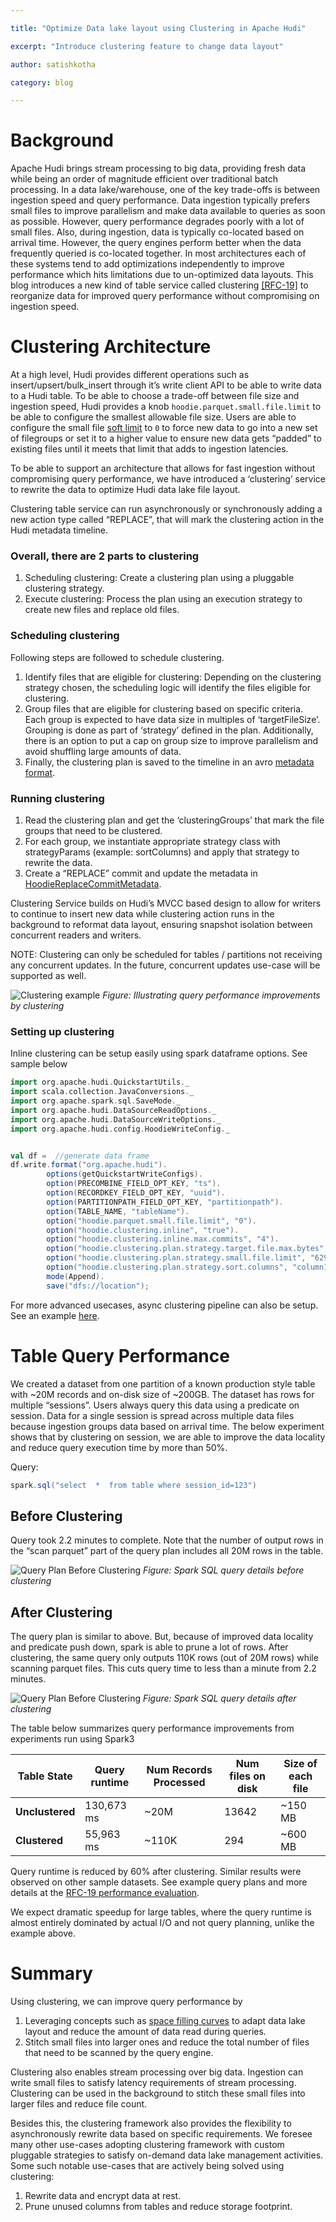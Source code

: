 ```yaml
---

title: "Optimize Data lake layout using Clustering in Apache Hudi"

excerpt: "Introduce clustering feature to change data layout"

author: satishkotha

category: blog

---
```


# Background

Apache Hudi brings stream processing to big data, providing fresh data while being an order of magnitude efficient over traditional batch processing. In a data lake/warehouse, one of the key trade-offs is between ingestion speed and query performance. Data ingestion typically prefers small files to improve parallelism and make data available to queries as soon as possible. However, query performance degrades poorly with a lot of small files. Also, during ingestion, data is typically co-located based on arrival time. However, the query engines perform better when the data frequently queried is co-located together. In most architectures each of these systems tend to add optimizations independently to improve performance which hits limitations due to un-optimized data layouts. This blog introduces a new kind of table service called clustering [[RFC-19]](https://cwiki.apache.org/confluence/display/HUDI/RFC+-+19+Clustering+data+for+freshness+and+query+performance) to reorganize data for improved query performance without compromising on ingestion speed.


# Clustering Architecture

At a high level, Hudi provides different operations such as insert/upsert/bulk_insert through it’s write client API to be able to write data to a Hudi table. To be able to choose a trade-off between file size and ingestion speed, Hudi provides a knob `hoodie.parquet.small.file.limit` to be able to configure the smallest allowable file size. Users are able to configure the small file [soft limit](https://hudi.apache.org/docs/configurations.html#compactionSmallFileSize) to `0` to force new data to go into a new set of filegroups or set it to a higher value to ensure new data gets “padded” to existing files until it meets that limit that adds to ingestion latencies.

  

To be able to support an architecture that allows for fast ingestion without compromising query performance, we have introduced a ‘clustering’ service to rewrite the data to optimize Hudi data lake file layout.

Clustering table service can run asynchronously or synchronously adding a new action type called “REPLACE”, that will mark the clustering action in the Hudi metadata timeline.

  

### Overall, there are 2 parts to clustering

1.  Scheduling clustering: Create a clustering plan using a pluggable clustering strategy.
2.  Execute clustering: Process the plan using an execution strategy to create new files and replace old files.
    

### Scheduling clustering

Following steps are followed to schedule clustering.

1.  Identify files that are eligible for clustering: Depending on the clustering strategy chosen, the scheduling logic will identify the files eligible for clustering.
2.  Group files that are eligible for clustering based on specific criteria. Each group is expected to have data size in multiples of ‘targetFileSize’. Grouping is done as part of ‘strategy’ defined in the plan. Additionally, there is an option to put a cap on group size to improve parallelism and avoid shuffling large amounts of data.
3.  Finally, the clustering plan is saved to the timeline in an avro [metadata format](https://github.com/apache/hudi/blob/master/hudi-common/src/main/avro/HoodieClusteringPlan.avsc).
    

### Running clustering

1.  Read the clustering plan and get the ‘clusteringGroups’ that mark the file groups that need to be clustered.
2.  For each group, we instantiate appropriate strategy class with strategyParams (example: sortColumns) and apply that strategy to rewrite the data.
3.  Create a “REPLACE” commit and update the metadata in [HoodieReplaceCommitMetadata](https://github.com/apache/hudi/blob/master/hudi-common/src/main/java/org/apache/hudi/common/model/HoodieReplaceCommitMetadata.java).
    

Clustering Service builds on Hudi’s MVCC based design to allow for writers to continue to insert new data while clustering action runs in the background to reformat data layout, ensuring snapshot isolation between concurrent readers and writers.

NOTE: Clustering can only be scheduled for tables / partitions not receiving any concurrent updates. In the future, concurrent updates use-case will be supported as well.

![Clustering example](/assets/images/blog/clustering/example_perf_improvement.png)
_Figure: Illustrating query performance improvements by clustering_

### Setting up clustering
Inline clustering can be setup easily using spark dataframe options. See sample below

```scala
import org.apache.hudi.QuickstartUtils._
import scala.collection.JavaConversions._
import org.apache.spark.sql.SaveMode._
import org.apache.hudi.DataSourceReadOptions._
import org.apache.hudi.DataSourceWriteOptions._
import org.apache.hudi.config.HoodieWriteConfig._


val df =  //generate data frame
df.write.format("org.apache.hudi").
        options(getQuickstartWriteConfigs).
        option(PRECOMBINE_FIELD_OPT_KEY, "ts").
        option(RECORDKEY_FIELD_OPT_KEY, "uuid").
        option(PARTITIONPATH_FIELD_OPT_KEY, "partitionpath").
        option(TABLE_NAME, "tableName").
        option("hoodie.parquet.small.file.limit", "0").
        option("hoodie.clustering.inline", "true").
        option("hoodie.clustering.inline.max.commits", "4").
        option("hoodie.clustering.plan.strategy.target.file.max.bytes", "1073741824").
        option("hoodie.clustering.plan.strategy.small.file.limit", "629145600").
        option("hoodie.clustering.plan.strategy.sort.columns", "column1,column2"). //optional, if sorting is needed as part of rewriting data
        mode(Append).
        save("dfs://location");
```

For more advanced usecases, async clustering pipeline can also be setup. See an example [here](https://cwiki.apache.org/confluence/display/HUDI/RFC+-+19+Clustering+data+for+freshness+and+query+performance#RFC19Clusteringdataforfreshnessandqueryperformance-SetupforAsyncclusteringJob).


# Table Query Performance

We created a dataset from one partition of a known production style table with ~20M records and on-disk size of ~200GB. The dataset has rows for multiple “sessions”. Users always query this data using a predicate on session. Data for a single session is spread across multiple data files because ingestion groups data based on arrival time. The below experiment shows that by clustering on session, we are able to improve the data locality and reduce query execution time by more than 50%.

Query: 
```scala
spark.sql("select  *  from table where session_id=123")
```

## Before Clustering

Query took 2.2 minutes to complete. Note that the number of output rows in the “scan parquet” part of the query plan includes all 20M rows in the table.

![Query Plan Before Clustering](/assets/images/blog/clustering/Query_Plan_Before_Clustering.png)
_Figure: Spark SQL query details before clustering_

## After Clustering

The query plan is similar to above. But, because of improved data locality and predicate push down, spark is able to prune a lot of rows. After clustering, the same query only outputs 110K rows (out of 20M rows) while scanning parquet files. This cuts query time to less than a minute from 2.2 minutes.

![Query Plan Before Clustering](/assets/images/blog/clustering/Query_Plan_After_Clustering.png)
_Figure: Spark SQL query details after clustering_

The table below summarizes query performance improvements from experiments run using Spark3


| Table State | Query runtime                           | Num Records Processed | Num files on disk                          |  Size of each file
|----------------|-------------------------------|-----------------------------|------------|---------|
|**Unclustered**| 130,673 ms            | ~20M | 13642            | ~150 MB |
|**Clustered**          |  55,963 ms | ~110K | 294 | ~600 MB

Query runtime is reduced by 60% after clustering. Similar results were observed on other sample datasets. See example query plans and more details at the [RFC-19 performance evaluation](https://cwiki.apache.org/confluence/display/HUDI/RFC+-+19+Clustering+data+for+freshness+and+query+performance#RFC19Clusteringdataforfreshnessandqueryperformance-PerformanceEvaluation).

We expect dramatic speedup for large tables, where the query runtime is almost entirely dominated by actual I/O and not query planning, unlike the example above.

# Summary

Using clustering, we can improve query performance by
1.  Leveraging concepts such as [space filling curves](https://en.wikipedia.org/wiki/Z-order_curve) to adapt data lake layout and reduce the amount of data read during queries.
2.  Stitch small files into larger ones and reduce the total number of files that need to be scanned by the query engine.
  

Clustering also enables stream processing over big data. Ingestion can write small files to satisfy latency requirements of stream processing. Clustering can be used in the background to stitch these small files into larger files and reduce file count.

Besides this, the clustering framework also provides the flexibility to asynchronously rewrite data based on specific requirements. We foresee many other use-cases adopting clustering framework with custom pluggable strategies to satisfy on-demand data lake management activities. Some such notable use-cases that are actively being solved using clustering:
1.  Rewrite data and encrypt data at rest.
2.  Prune unused columns from tables and reduce storage footprint.
